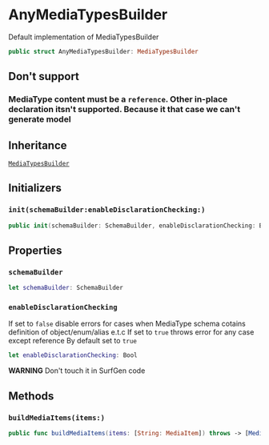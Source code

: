 # AnyMediaTypesBuilder

Default implementation of MediaTypesBuilder

``` swift
public struct AnyMediaTypesBuilder: MediaTypesBuilder
```

## Don't support

### MediaType content must be a `reference`. Other in-place declaration itsn't supported. Because it that case we can't generate model

## Inheritance

[`MediaTypesBuilder`](./MediaTypesBuilder)

## Initializers

### `init(schemaBuilder:enableDisclarationChecking:)`

``` swift
public init(schemaBuilder: SchemaBuilder, enableDisclarationChecking: Bool = true)
```

## Properties

### `schemaBuilder`

``` swift
let schemaBuilder: SchemaBuilder
```

### `enableDisclarationChecking`

If set to `false` disable errors for cases when MediaType schema cotains definition of object/enum/alias e.t.c
If set to `true` throws error for any case except reference
By default set to `true`

``` swift
let enableDisclarationChecking: Bool
```

**WARNING**
Don't touch it in SurfGen code

## Methods

### `buildMediaItems(items:)`

``` swift
public func buildMediaItems(items: [String: MediaItem]) throws -> [MediaTypeObjectNode]
```
